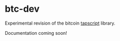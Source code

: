 # btc-dev

Experimental revision of the bitcoin [tapscript](https://www.npmjs.com/package/@cmdcode/tapscript) library.

Documentation coming soon!
